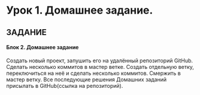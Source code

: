 # Урок 1. Домашнее задание.

## ЗАДАНИЕ
#### Блок 2. Домашнее задание
Создать новый проект, запушить его на удалённый репозиторий GitHub. Сделать
несколько коммитов в мастер ветке. Создать отдельную ветку, переключиться на неё и
сделать несколько коммитов. Смержить в мастер ветку. Все последующие решения
Домашних заданий присылать в GitHub(ссылка на репозиторий).
